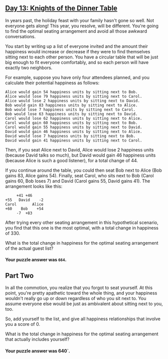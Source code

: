 ## [Day 13: Knights of the Dinner Table](https://adventofcode.com/2015/day/13)

In years past, the holiday feast with your family hasn't gone so well. Not everyone gets along! This
year, you resolve, will be different. You're going to find the optimal seating arrangement and avoid
all those awkward conversations.

You start by writing up a list of everyone invited and the amount their happiness would increase or
decrease if they were to find themselves sitting next to each other person. You have a circular
table that will be just big enough to fit everyone comfortably, and so each person will have exactly
two neighbors.

For example, suppose you have only four attendees planned, and you calculate their potential
happiness as follows:

```
Alice would gain 54 happiness units by sitting next to Bob.
Alice would lose 79 happiness units by sitting next to Carol.
Alice would lose 2 happiness units by sitting next to David.
Bob would gain 83 happiness units by sitting next to Alice.
Bob would lose 7 happiness units by sitting next to Carol.
Bob would lose 63 happiness units by sitting next to David.
Carol would lose 62 happiness units by sitting next to Alice.
Carol would gain 60 happiness units by sitting next to Bob.
Carol would gain 55 happiness units by sitting next to David.
David would gain 46 happiness units by sitting next to Alice.
David would lose 7 happiness units by sitting next to Bob.
David would gain 41 happiness units by sitting next to Carol.
```

Then, if you seat Alice next to David, Alice would lose 2 happiness units (because David talks so
much), but David would gain 46 happiness units (because Alice is such a good listener), for a total
change of 44.

If you continue around the table, you could then seat Bob next to Alice (Bob gains 83, Alice gains
54). Finally, seat Carol, who sits next to Bob (Carol gains 60, Bob loses 7) and David (Carol gains
55, David gains 41). The arrangement looks like this:

```
     +41 +46
+55   David    -2
Carol       Alice
+60    Bob    +54
     -7  +83
```

After trying every other seating arrangement in this hypothetical scenario, you find that this one
is the most optimal, with a total change in happiness of 330.

What is the total change in happiness for the optimal seating arrangement of the actual guest list?

#### Your puzzle answer was `664`.

## Part Two

In all the commotion, you realize that you forgot to seat yourself. At this point, you're pretty
apathetic toward the whole thing, and your happiness wouldn't really go up or down regardless of who
you sit next to. You assume everyone else would be just as ambivalent about sitting next to you,
too.

So, add yourself to the list, and give all happiness relationships that involve you a score of 0.

What is the total change in happiness for the optimal seating arrangement that actually includes
yourself?

#### Your puzzle answer was 640`.